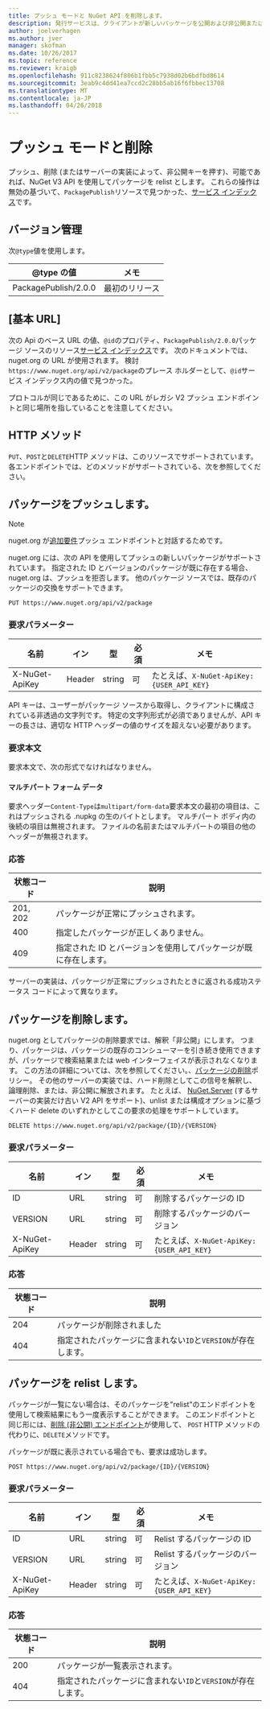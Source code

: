 ```yaml
---
title: プッシュ モードと NuGet API を削除します。
description: 発行サービスは、クライアントが新しいパッケージを公開および非公開または既存のパッケージを削除できます。
author: joelverhagen
ms.author: jver
manager: skofman
ms.date: 10/26/2017
ms.topic: reference
ms.reviewer: kraigb
ms.openlocfilehash: 911c8238624f806b1fbb5c7938d02b6bdfbd8614
ms.sourcegitcommit: 3eab9c4dd41ea7ccd2c28bb5ab16f6fbbec13708
ms.translationtype: MT
ms.contentlocale: ja-JP
ms.lasthandoff: 04/26/2018
---
```

# <a name="push-and-delete"></a>プッシュ モードと削除

プッシュ、削除 (またはサーバーの実装によって、非公開キーを押す)、可能であれば、NuGet V3 API を使用してパッケージを relist とします。 これらの操作は無効の基づいて、`PackagePublish`リソースで見つかった、[サービス インデックス](service-index.md)です。

## <a name="versioning"></a>バージョン管理

次`@type`値を使用します。

@type の値          | メモ
-------------------- | -----
PackagePublish/2.0.0 | 最初のリリース

## <a name="base-url"></a>[基本 URL]

次の Api のベース URL の値、`@id`のプロパティ、`PackagePublish/2.0.0`パッケージ ソースのリソース[サービス インデックス](service-index.md)です。 次のドキュメントでは、nuget.org の URL が使用されます。 検討`https://www.nuget.org/api/v2/package`のプレース ホルダーとして、`@id`サービス インデックス内の値で見つかった。

プロトコルが同じであるために、この URL がレガシ V2 プッシュ エンドポイントと同じ場所を指していることを注意してください。

## <a name="http-methods"></a>HTTP メソッド

`PUT`、`POST`と`DELETE`HTTP メソッドは、このリソースでサポートされています。 各エンドポイントでは、どのメソッドがサポートされている、次を参照してください。

## <a name="push-a-package"></a>パッケージをプッシュします。

> [!Note]
> nuget.org が[追加要件](NuGet-Protocols.md)プッシュ エンドポイントと対話するためです。

nuget.org には、次の API を使用してプッシュの新しいパッケージがサポートされています。 指定された ID とバージョンのパッケージが既に存在する場合、nuget.org は、プッシュを拒否します。 他のパッケージ ソースでは、既存のパッケージの交換をサポートできます。

    PUT https://www.nuget.org/api/v2/package

### <a name="request-parameters"></a>要求パラメーター

名前           | イン     | 型   | 必須 | メモ
-------------- | ------ | ------ | -------- | -----
X-NuGet-ApiKey | Header | string | 可      | たとえば、`X-NuGet-ApiKey: {USER_API_KEY}`

API キーは、ユーザーがパッケージ ソースから取得し、クライアントに構成されている非透過の文字列です。 特定の文字列形式が必須でありませんが、API キーの長さは、適切な HTTP ヘッダーの値のサイズを超えない必要があります。

### <a name="request-body"></a>要求本文

要求本文で、次の形式でなければなりません。

#### <a name="multipart-form-data"></a>マルチパート フォーム データ

要求ヘッダー`Content-Type`は`multipart/form-data`要求本文の最初の項目は、これはプッシュされる .nupkg の生のバイトとします。 マルチパート ボディ内の後続の項目は無視されます。 ファイルの名前またはマルチパートの項目の他のヘッダーが無視されます。

### <a name="response"></a>応答

状態コード | 説明
----------- | -------
201, 202    | パッケージが正常にプッシュされます。
400         | 指定したパッケージが正しくありません。
409         | 指定された ID とバージョンを使用してパッケージが既に存在します。

サーバーの実装は、パッケージが正常にプッシュされたときに返される成功ステータス コードによって異なります。

## <a name="delete-a-package"></a>パッケージを削除します。

nuget.org としてパッケージの削除要求では、解釈「非公開」にします。 つまり、パッケージは、パッケージの既存のコンシューマーを引き続き使用できますが、パッケージで検索結果または web インターフェイスが表示されなくなります。 この方法の詳細については、次を参照してください。、[パッケージの削除](../policies/deleting-packages.md)ポリシー。 その他のサーバーの実装では、ハード削除としてこの信号を解釈し、論理削除、または、非公開に解放されます。 たとえば、 [NuGet.Server](https://www.nuget.org/packages/NuGet.Server) (するサーバーの実装だけ古い V2 API をサポート)、unlist または構成オプションに基づくハード delete のいずれかとしてこの要求の処理をサポートしています。

    DELETE https://www.nuget.org/api/v2/package/{ID}/{VERSION}

### <a name="request-parameters"></a>要求パラメーター

名前           | イン     | 型   | 必須 | メモ
-------------- | ------ | ------ | -------- | -----
ID             | URL    | string | 可      | 削除するパッケージの ID
VERSION        | URL    | string | 可      | 削除するパッケージのバージョン
X-NuGet-ApiKey | Header | string | 可      | たとえば、`X-NuGet-ApiKey: {USER_API_KEY}`

### <a name="response"></a>応答

状態コード | 説明
----------- | -------
204         | パッケージが削除されました
404         | 指定されたパッケージに含まれない`ID`と`VERSION`が存在します。

## <a name="relist-a-package"></a>パッケージを relist します。

パッケージが一覧にない場合は、そのパッケージを"relist"のエンドポイントを使用して検索結果にもう一度表示することができます。 このエンドポイントと同じ形には、[削除 (非公開) エンドポイント](#delete-a-package)が使用して、 `POST` HTTP メソッドの代わりに、`DELETE`メソッドです。

パッケージが既に表示されている場合でも、要求は成功します。

    POST https://www.nuget.org/api/v2/package/{ID}/{VERSION}

### <a name="request-parameters"></a>要求パラメーター

名前           | イン     | 型   | 必須 | メモ
-------------- | ------ | ------ | -------- | -----
ID             | URL    | string | 可      | Relist するパッケージの ID
VERSION        | URL    | string | 可      | Relist するパッケージのバージョン
X-NuGet-ApiKey | Header | string | 可      | たとえば、`X-NuGet-ApiKey: {USER_API_KEY}`

### <a name="response"></a>応答

状態コード | 説明
----------- | -------
200         | パッケージが一覧表示されます。
404         | 指定されたパッケージに含まれない`ID`と`VERSION`が存在します。
